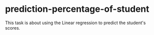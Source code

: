 # prediction-percentage-of-student
This task is about using the Linear regression to predict the student's scores.
